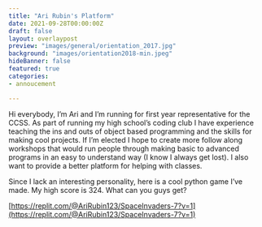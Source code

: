```yaml
---
title: "Ari Rubin's Platform"
date: 2021-09-28T00:00:00Z
draft: false
layout: overlaypost
preview: "images/general/orientation_2017.jpg"
background: "images/orientation2018-min.jpeg"
hideBanner: false
featured: true
categories:
- annoucement

---
```


Hi everybody, I’m Ari and I’m running for first year representative for the CCSS. As part of running my high school’s coding club I have experience teaching the ins and outs of object based programming and the skills for making cool projects. If I’m elected I hope to create more follow along workshops that would run people through making basic to advanced programs in an easy to understand way (I know I always get lost). I also want to provide a better platform for helping with classes.

Since I lack an interesting personality, here is a cool python game I’ve made. My high score is 324. What can you guys get?

[https://replit.com/@AriRubin123/SpaceInvaders-7?v=1](https://replit.com/@AriRubin123/SpaceInvaders-7?v=1)
